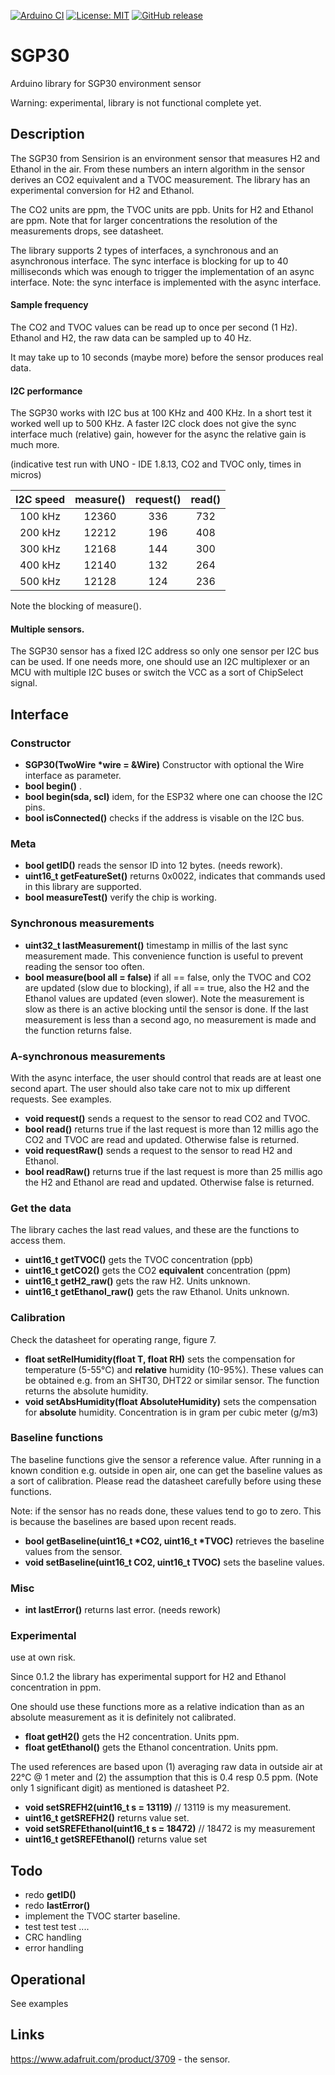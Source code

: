 
[![Arduino CI](https://github.com/RobTillaart/SGP30/workflows/Arduino%20CI/badge.svg)](https://github.com/marketplace/actions/arduino_ci)
[![License: MIT](https://img.shields.io/badge/license-MIT-green.svg)](https://github.com/RobTillaart/SGP30/blob/master/LICENSE)
[![GitHub release](https://img.shields.io/github/release/RobTillaart/SGP30.svg?maxAge=3600)](https://github.com/RobTillaart/SGP30/releases)

# SGP30

Arduino library for SGP30 environment sensor

Warning: experimental, library is not functional complete yet.


## Description

The SGP30 from Sensirion is an environment sensor that measures H2 and Ethanol in the air. From these numbers an intern algorithm in the sensor derives an CO2 equivalent and a TVOC measurement. The library has an experimental conversion for H2 and Ethanol.

The CO2 units are ppm, the TVOC units are ppb. Units for H2 and Ethanol are ppm. Note that for larger concentrations the resolution of the measurements drops, see datasheet.

The library supports 2 types of interfaces, a synchronous and an asynchronous interface. The sync interface is blocking for up to 40 milliseconds which was enough to trigger the implementation of an async interface. Note: the sync interface is implemented with the async interface.


#### Sample frequency

The CO2 and TVOC values can be read up to once per second (1 Hz). Ethanol and H2, the raw data can be sampled up to 40 Hz.

It may take up to 10 seconds (maybe more) before the sensor produces real data.


#### I2C performance

The SGP30 works with I2C bus at 100 KHz and 400 KHz. In a short test it worked well up to 500 KHz. A faster I2C clock does not give the sync interface much (relative) gain, however for the async the relative gain is much more.

(indicative test run with UNO - IDE 1.8.13, CO2 and TVOC only, times in micros)

|  I2C speed | measure() | request() | read() |
|:----------:|:---------:|:---------:|:------:|
|  100 kHz   |   12360   |    336    |   732  |
|  200 kHz   |   12212   |    196    |   408  |
|  300 kHz   |   12168   |    144    |   300  |
|  400 kHz   |   12140   |    132    |   264  |
|  500 kHz   |   12128   |    124    |   236  |

Note the blocking of measure().


#### Multiple sensors.

The SGP30 sensor has a fixed I2C address so only one sensor per I2C bus can be used. If one needs more, one should use an I2C multiplexer or an MCU with multiple I2C buses or switch the VCC as a sort of ChipSelect signal.


## Interface

### Constructor

- **SGP30(TwoWire \*wire = &Wire)** Constructor with optional the Wire interface as parameter.
- **bool begin()** .
- **bool begin(sda, scl)** idem, for the ESP32 where one can choose the I2C pins.
- **bool isConnected()** checks if the address is visable on the I2C bus.


### Meta

- **bool getID()** reads the sensor ID into 12 bytes. (needs rework).
- **uint16_t getFeatureSet()** returns 0x0022, indicates that commands used in this library are supported.
- **bool measureTest()** verify the chip is working.


### Synchronous measurements

- **uint32_t lastMeasurement()** timestamp in millis of the last sync measurement made. This convenience function is useful to prevent reading the sensor too often.
- **bool measure(bool all = false)** if all == false, only the TVOC and CO2 are updated (slow due to blocking), if all == true, also the H2 and the Ethanol values are updated (even slower). Note the measurement is slow as there is an active blocking until the sensor is done. If the last measurement is less than a second ago, no measurement is made and the function returns false.


### A-synchronous measurements

With the async interface, the user should control that reads are at least one second apart. The user should also take care not to mix up different requests. See examples. 

- **void request()** sends a request to the sensor to read CO2 and TVOC. 
- **bool read()** returns true if the last request is more than 12 millis ago the CO2 and TVOC are read and updated. Otherwise false is returned.
- **void requestRaw()** sends a request to the sensor to read H2 and Ethanol.
- **bool readRaw()** returns true if the last request is more than 25 millis ago the H2 and Ethanol are read and updated. Otherwise false is returned.


### Get the data

The library caches the last read values, and these are the functions to access them. 

- **uint16_t getTVOC()** gets the TVOC concentration (ppb)
- **uint16_t getCO2()** gets the CO2 **equivalent** concentration (ppm)
- **uint16_t getH2_raw()** gets the raw H2. Units unknown.
- **uint16_t getEthanol_raw()** gets the raw Ethanol. Units unknown.


### Calibration

Check the datasheet for operating range, figure 7.

- **float setRelHumidity(float T, float RH)** sets the compensation for temperature (5-55°C) and **relative** humidity (10-95%). These values can be obtained e.g. from an SHT30, DHT22 or similar sensor. The function returns the absolute humidity. 
- **void setAbsHumidity(float AbsoluteHumidity)** sets the compensation for **absolute** humidity. Concentration is in gram per cubic meter (g/m3)


### Baseline functions

The baseline functions give the sensor a reference value. After running in a known condition e.g. outside in open air, one can get the baseline values as a sort of calibration. Please read the datasheet carefully before using these functions.

Note: if the sensor has no reads done, these values tend to go to zero. This is because the baselines are based upon recent reads.

- **bool getBaseline(uint16_t \*CO2, uint16_t \*TVOC)** retrieves the baseline values from the sensor.
- **void setBaseline(uint16_t CO2, uint16_t TVOC)** sets the baseline values.


### Misc

- **int lastError()** returns last error. (needs rework)


### Experimental

use at own risk.

Since 0.1.2 the library has experimental support for H2 and Ethanol concentration in ppm. 

One should use these functions more as a relative indication than as an absolute measurement as it is definitely not calibrated.

- **float getH2()** gets the H2 concentration. Units ppm.
- **float getEthanol()** gets the Ethanol concentration. Units ppm.

The used references are based upon (1) averaging raw data in outside air at 22°C @ 1 meter and (2) the assumption that this is 0.4 resp 0.5 ppm. (Note only 1 significant digit) as mentioned is datasheet P2.

- **void  setSREFH2(uint16_t s = 13119)** // 13119 is my measurement.
- **uint16_t getSREFH2()** returns value set.
- **void setSREFEthanol(uint16_t s = 18472)** // 18472 is my measurement
- **uint16_t getSREFEthanol()** returns value set


## Todo

- redo **getID()**
- redo **lastError()**
- implement the TVOC starter baseline.
- test test test ....
- CRC handling
- error handling


## Operational

See examples


## Links

https://www.adafruit.com/product/3709 - the sensor.

